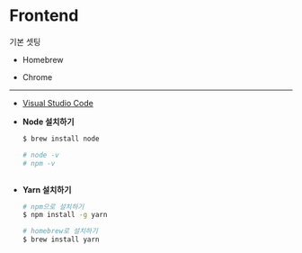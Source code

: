 # Frontend

기본 셋팅

+ Homebrew

+ Chrome

  

---



+ [Visual Studio Code](https://code.visualstudio.com/)



+ **Node 설치하기**

  ```bash
  $ brew install node
  
  # node -v 
  # npm -v



+ **Yarn 설치하기**

  ```bash
  # npm으로 설치하기
  $ npm install -g yarn
  
  # homebrew로 설치하기
  $ brew install yarn

